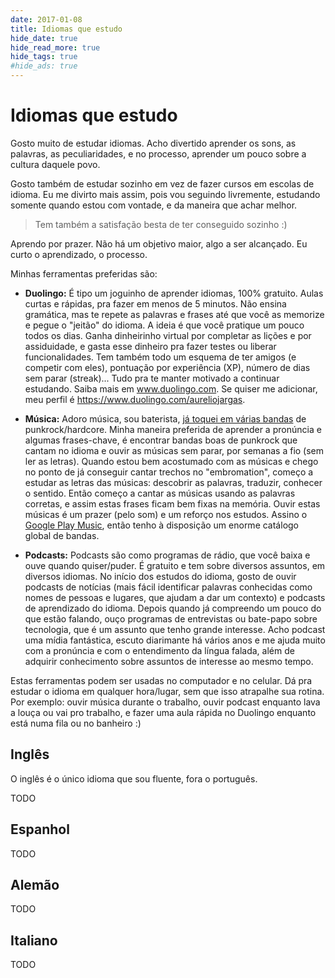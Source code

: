 ```yaml
---
date: 2017-01-08
title: Idiomas que estudo
hide_date: true
hide_read_more: true
hide_tags: true
#hide_ads: true
---
```


# Idiomas que estudo

Gosto muito de estudar idiomas. Acho divertido aprender os sons, as palavras, as peculiaridades, e no processo, aprender um pouco sobre a cultura daquele povo.

Gosto também de estudar sozinho em vez de fazer cursos em escolas de idioma. Eu me divirto mais assim, pois vou seguindo livremente, estudando somente quando estou com vontade, e da maneira que achar melhor.

> Tem também a satisfação besta de ter conseguido sozinho :)

Aprendo por prazer. Não há um objetivo maior, algo a ser alcançado. Eu curto o aprendizado, o processo.

Minhas ferramentas preferidas são:

- **Duolingo:** É tipo um joguinho de aprender idiomas, 100% gratuito. Aulas curtas e rápidas, pra fazer em menos de 5 minutos. Não ensina gramática, mas te repete as palavras e frases até que você as memorize e pegue o "jeitão" do idioma. A ideia é que você pratique um pouco todos os dias. Ganha dinheirinho virtual por completar as lições e por assiduidade, e gasta esse dinheiro pra fazer testes ou liberar funcionalidades. Tem também todo um esquema de ter amigos (e competir com eles), pontuação por experiência (XP), número de dias sem parar (streak)... Tudo pra te manter motivado a continuar estudando. Saiba mais em www.duolingo.com. Se quiser me adicionar, meu perfil é https://www.duolingo.com/aureliojargas.

- **Música:** Adoro música, sou baterista, [já toquei em várias bandas](http://aurelio.net/musica/) de punkrock/hardcore. Minha maneira preferida de aprender a pronúncia e algumas frases-chave, é encontrar bandas boas de punkrock que cantam no idioma e ouvir as músicas sem parar, por semanas a fio (sem ler as letras). Quando estou bem acostumado com as músicas e chego no ponto de já conseguir cantar trechos no "embromation", começo a estudar as letras das músicas: descobrir as palavras, traduzir, conhecer o sentido. Então começo a cantar as músicas usando as palavras corretas, e assim estas frases ficam bem fixas na memória. Ouvir estas músicas é um prazer (pelo som) e um reforço nos estudos. Assino o [Google Play Music](https://play.google.com/music/), então tenho à disposição um enorme catálogo global de bandas.

- **Podcasts:** Podcasts são como programas de rádio, que você baixa e ouve quando quiser/puder. É gratuito e tem sobre diversos assuntos, em diversos idiomas. No início dos estudos do idioma, gosto de ouvir podcasts de notícias (mais fácil identificar palavras conhecidas como nomes de pessoas e lugares, que ajudam a dar um contexto) e podcasts de aprendizado do idioma. Depois quando já compreendo um pouco do que estão falando, ouço programas de entrevistas ou bate-papo sobre tecnologia, que é um assunto que tenho grande interesse. Acho podcast uma mídia fantástica, escuto diarimante há vários anos e me ajuda muito com a pronúncia e com o entendimento da língua falada, além de adquirir conhecimento sobre assuntos de interesse ao mesmo tempo.

Estas ferramentas podem ser usadas no computador e no celular. Dá pra estudar o idioma em qualquer hora/lugar, sem que isso atrapalhe sua rotina. Por exemplo: ouvir música durante o trabalho, ouvir podcast enquanto lava a louça ou vai pro trabalho, e fazer uma aula rápida no Duolingo enquanto está numa fila ou no banheiro :)


## Inglês

O inglês é o único idioma que sou fluente, fora o português.

TODO

## Espanhol

TODO

## Alemão

TODO

## Italiano

TODO


